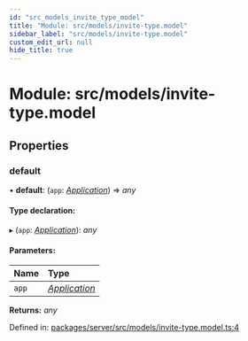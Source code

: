 ```yaml
---
id: "src_models_invite_type_model"
title: "Module: src/models/invite-type.model"
sidebar_label: "src/models/invite-type.model"
custom_edit_url: null
hide_title: true
---
```


# Module: src/models/invite-type.model

## Properties

### default

• **default**: (`app`: [*Application*](src_declarations.md#application)) => *any*

#### Type declaration:

▸ (`app`: [*Application*](src_declarations.md#application)): *any*

#### Parameters:

Name | Type |
:------ | :------ |
`app` | [*Application*](src_declarations.md#application) |

**Returns:** *any*

Defined in: [packages/server/src/models/invite-type.model.ts:4](https://github.com/xr3ngine/xr3ngine/blob/66a84a950/packages/server/src/models/invite-type.model.ts#L4)
